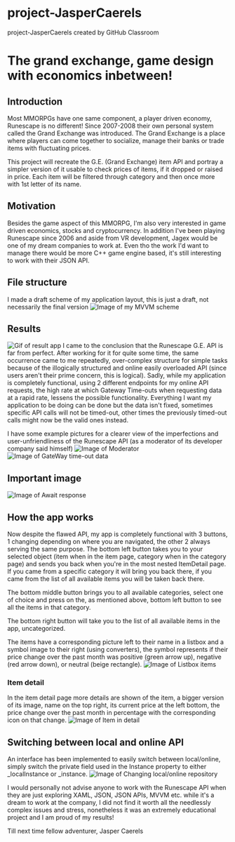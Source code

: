 # project-JasperCaerels
project-JasperCaerels created by GitHub Classroom

# The grand exchange, game design with economics inbetween!
## Introduction
Most MMORPGs have one same component, a player driven economy, Runescape is no different!
Since 2007-2008 their own personal system called the Grand Exchange was introduced.
The Grand Exchange is a place where players can come together to socialize,
manage their banks or trade items with fluctuating prices.

This project will recreate the G.E. (Grand Exchange) item API and portray a simpler version of it usable to check
prices of items, if it dropped or raised in price. Each item will be filtered through category and then once more with 1st letter of its name.

## Motivation
Besides the game aspect of this MMORPG, I'm also very interested in game driven economics, stocks and cryptocurrency.
In addition I've been playing Runescape since 2006 and aside from VR development, Jagex would be one of my dream companies to work at.
Even tho the work I'd want to manage there would be more C++ game engine based, it's still interesting to  work with their JSON API.


## File structure
I made a draft scheme of my application layout, this is just a draft, not necessarily the final version
![Image of my MVVM scheme](https://github.com/HowestDAE/project-JasperCaerels/blob/main/Scheme/Runescape_GE.png)

## Results
![Gif of result app](https://github.com/HowestDAE/project-JasperCaerels/blob/main/IMPORTANT/APPShowcase.gif)
I came to the conclusion that the Runescape G.E. API is far from perfect. After working for it for quite some time, the same occurrence came to me repeatedly, over-complex structure for simple tasks because of the illogically structured and online easily overloaded API (since users aren't their prime concern, this is logical). Sadly, while my application is completely functional, using 2 different endpoints for my online API requests, the high rate at which Gateway Time-outs when requesting data at a rapid rate, lessens the possible functionality. Everything I want my application to be doing can be done but the data isn't fixed, sometimes specific API calls will not be timed-out, other times the previously timed-out calls might now be the valid ones instead.

I have some example pictures for a clearer view of the imperfections and user-unfriendliness of the Runescape API (as a moderator of its developer company said himself)
![Image of Moderator](https://github.com/HowestDAE/project-JasperCaerels/blob/main/IMPORTANT/ModeratorProof.PNG)
![Image of GateWay time-out data](https://github.com/HowestDAE/project-JasperCaerels/blob/main/IMPORTANT/DataLoadingIn.PNG)

## Important image
![Image of Await response](https://github.com/HowestDAE/project-JasperCaerels/blob/main/IMPORTANT/AwaitResponse.PNG)

## How the app works
Now despite the flawed API, my app is completely functional with 3 buttons, 1 changing depending on where you are navigated, the other 2 always serving the same purpose.
The bottom left button takes you to your selected object (item when in the item page, category when in the category page) and sends you back when you're in the most nested ItemDetail page. If you came from a specific category it will bring you back there, if you came from the list of all available items you will be taken back there.

The bottom middle button brings you to all available categories, select one of choice and press on the, as mentioned above, bottom left button to see all the items in that category.

The bottom right button will take you to the list of all available items in the app, uncategorized.

The items have a corresponding picture left to their name in a listbox and a symbol image to their right (using converters), the symbol represents if their price change over the past month was positive (green arrow up), negative (red arrow down), or neutral (beige rectangle).
![Image of Listbox items](https://github.com/HowestDAE/project-JasperCaerels/blob/main/IMPORTANT/ExplanationItemPrices.PNG)

### Item detail
In the item detail page more details are shown of the item, a bigger version of its image, name on the top right, its current price at the left bottom, the price change over the past month in percentage with the corresponding icon on that change. 
![Image of Item in detail](https://github.com/HowestDAE/project-JasperCaerels/blob/main/IMPORTANT/ItemDetail.PNG)

## Switching between local and online API
An interface has been implemented to easily switch between local/online, simply switch the private field used in the Instance property to either _localInstance or _instance. 
![Image of Changing local/online repository](https://github.com/HowestDAE/project-JasperCaerels/blob/main/IMPORTANT/SwitchOnlineOffline.PNG)

I would personally not advise anyone to work with the Runescape API when they are just exploring XAML, JSON, JSON APIs, MVVM etc. while it's a dream to work at the company, I did not find it worth all the needlessly complex issues and stress, nonetheless it was an extremely educational project and I am proud of my results!

Till next time fellow adventurer,
Jasper Caerels
